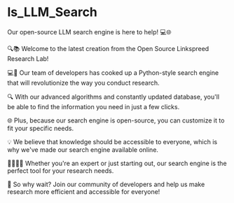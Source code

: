 # ls_LLM_Search
Our open-source LLM search engine is here to help! 💻🌐


🔍📚 Welcome to the latest creation from the Open Source Linkspreed Research Lab!

💻🐍 Our team of developers has cooked up a Python-style search engine that will revolutionize the way you conduct research.

🔍 With our advanced algorithms and constantly updated database, you'll be able to find the information you need in just a few clicks.

🌐 Plus, because our search engine is open-source, you can customize it to fit your specific needs.

💡 We believe that knowledge should be accessible to everyone, which is why we've made our search engine available online.

👨‍💼👩‍💼 Whether you're an expert or just starting out, our search engine is the perfect tool for your research needs.

🤝 So why wait? Join our community of developers and help us make research more efficient and accessible for everyone!
